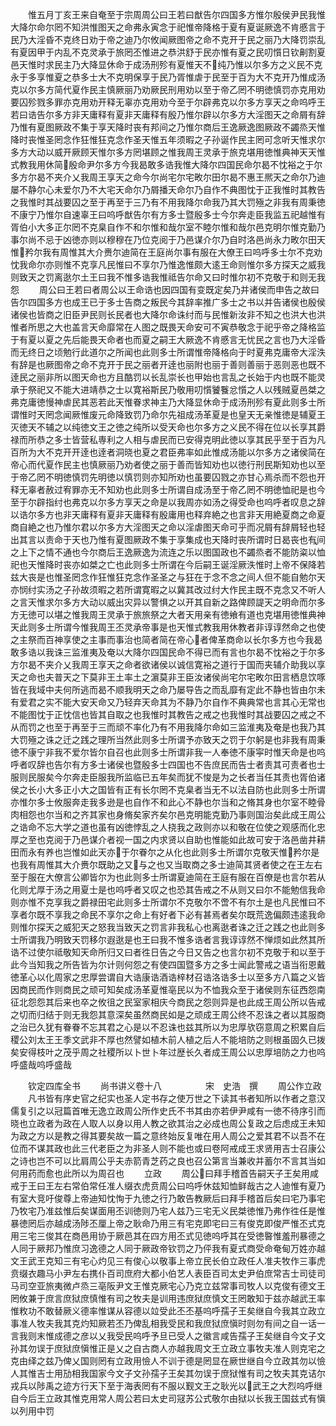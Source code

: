 <!-- { "loadSidebar": true } -->
　　惟五月丁亥王来自奄至于宗周周公曰王若曰猷告尔四国多方惟尔殷侯尹民我惟大降尔命尔罔不知洪惟图天之命弗永寅念于祀惟帝降格于夏有夏诞厥逸不肯慼言于民乃大淫昏不克终日劝于帝之迪乃尔攸闻厥图帝之命不克开于民之丽乃大降罚崇乱有夏因甲于内乱不克灵承于旅罔丕惟进之恭洪舒于民亦惟有夏之民叨懫日钦劓割夏邑天惟时求民主乃大降显休命于成汤刑殄有夏惟天不纯乃惟以尔多方之义民不克永于多享惟夏之恭多士大不克明保享于民乃胥惟虐于民至于百为大不克开乃惟成汤克以尔多方简代夏作民主慎厥丽乃劝厥民刑用劝以至于帝乙罔不明徳慎罚亦克用劝要囚殄戮多罪亦克用劝开释无辜亦克用劝今至于尔辟弗克以尔多方享天之命呜呼王若曰诰告尔多方非天庸释有夏非天庸释有殷乃惟尔辟以尔多方大淫图天之命屑有辞乃惟有夏图厥政不集于享天降时丧有邦间之乃惟尔商后王逸厥逸图厥政不蠲烝天惟降时丧惟圣罔念作狂惟狂克念作圣天惟五年须暇之子孙诞作民主罔可念听天惟求尔多方大动以威开厥顾天惟尔多方罔堪顾之惟我周王灵承于旅克堪用徳惟典神天天惟式教我用休简殷命尹尔多方今我曷敢多诰我惟大降尔四国民命尔曷不忱裕之于尔多方尔曷不夹介乂我周王享天之命今尔尚宅尔宅畋尔田尔曷不惠王熈天之命尔乃迪屡不静尔心未爱尔乃不大宅天命尔乃屑播天命尔乃自作不典图忱于正我惟时其教告之我惟时其战要囚之至于再至于三乃有不用我降尔命我乃其大罚殛之非我有周秉徳不康宁乃惟尔自速辜王曰呜呼猷告尔有方多士暨殷多士今尔奔走臣我监五祀越惟有胥伯小大多正尔罔不克臬自作不和尔惟和哉尔室不睦尔惟和哉尔邑克明尔惟克勤乃事尔尚不忌于凶徳亦则以穆穆在乃位克阅于乃邑谋介尔乃自时洛邑尚永力畋尔田天惟矜尔我有周惟其大介赉尔迪简在王庭尚尔事有服在大僚王曰呜呼多士尔不克劝忱我命尔亦则惟不克享凡民惟曰不享尔乃惟逸惟颇大逺王命则惟尔多方探天之威我则致天之罚离逖尔土王曰我不惟多诰我惟祗告尔命又曰时惟尔初不克敬于和则无我怨
　　周公曰王若曰者周公以王命诰也因四国有变既定矣乃并诸侯而申告之故曰告尔四国多方也成王已于多士告商之叛民今其辞率推广多士之书以并告诸侯也殷侯诸侯也皆商之旧臣尹民则长民者也大降尔命诛纣而与民惟新汝非不知之也洪大也洪惟者所思之大也盖言天命靡常在人图之既畏天命安可不寅恭敬念于祀乎帝之降格监于有夏以夏之先后能畏天命者也而夏之嗣王大厥逸不肯慼言无忧民之言也乃大淫昏而无终日之顷勉行此道尔之所闻也此则多士所谓惟帝降格向于时夏弗克庸帝大淫泆有辞是也厥图帝之命不克开于民之丽者开逹也丽附也丽于善则善丽于恶则恶也既不逹民之丽非所以图天命也方且酷罚以长乱崇长也甲始也言乱之长始于内也既不能灵承于祭祀又不能大进靖恭之士以寛裕斯民乃敬用叨懫饕餮忿懫之人以残贼夏邑桀之弗克庸徳慢神虐民其恶若此天惟眷求神主乃大降显休命于成汤刑殄有夏此则多士所谓惟时天罔念闻厥惟废元命降致罚乃命尔先祖成汤革夏是也皇天无亲惟徳是辅夏王灭徳天不辅之以纯徳文王之徳之纯所以受天命也尔多方之义民不得在位以长享其爵禄而所恭之多士皆营私専利之人相与虐民而已安得克明此徳以享其民乎至于百为凡百所为大不克开开逹也逹者洞晓也夏之君臣弗率如此惟成汤能以尔多方之诸侯简在帝心而代夏作民主也慎厥丽乃劝者使之丽于善而皆知劝也以徳行刑民斯知劝也以至于帝乙罔不明徳慎罚先明徳以慎罚则亦知所劝也虽要囚戮之亦甘心焉杀而不怨也开释无辜者赦过宥罪亦无不知劝也此则多士所谓自成汤至于帝乙罔不明徳恤祀是也今至于尔辟指纣也弗克以尔多方享天之命是以我周亦如汤之得受命也呜呼者叹息之辞以诰尔多方也非天庸释有夏非天庸释有殷庸用也释弃絶之也言非天用絶夏商之命夏商自絶之也乃惟尔君以尔多方大淫图天之命以淫虐图天命可乎而况屑有辞屑轻也轻出其言以责命于天也乃惟有夏图厥政不集于享集成也天降时丧所谓时日曷丧也有间之上下之情不通也今尔商后王逸厥逸为流连之乐以图国政也不蠲烝者不能防粢以恤祀也天惟降时丧亦如桀之亡也此则多士所谓在今后嗣王诞淫厥泆惟时上帝不保降若兹大丧是也惟圣罔念作狂惟狂克念作圣圣之与狂在于念不念之间人但不能自勉尔天亦悯纣实汤之子孙故须暇之若所谓寛暇之以冀其改过纣大作民主既不克念又不听人之言天惟求尔多方大动以威出灾异以警惧之以开其自新之路俾顾諟天之明命而尔多方无徳可以堪之惟我周王灵承于旅旅祭之大者天用亲有徳飨有道也克堪用徳惟典神天此则多士所谓今惟我周王丕灵承帝事是也天惟式教我用休教者非谆谆然命之也使之主祭而百神享使之主事而事治也简者简在帝心者俾革商命以长尔多方也今我曷敢多诰以我诛三监淮夷及奄以大降尔四国民命不得已而有言也尔曷不忱裕之于尔多方尔曷不夹介乂我周王享天之命者欲诸侯以诚信寛裕之道行于国而夹辅介助我以享天之命也夫普天之下莫非王土率土之濵莫非王臣汝诸侯尚宅尔宅畋尔田言栖息饮啄皆在我域中夫何所逃而曷不顺我明天之命乃屡导告之而乱靡有定此不静也皆由尔未有爱君之实不能大安天命又乃轻弃天命其为不静乃尔自作不典典常也言其心无常也不能图忱于正忱信也皆其自取之也我惟时其教告之戒之也我惟时其战要囚之戒之不从而罚之也至于再至于三而顽不率化乃有不用我降尔命如三监淮夷及奄是也我乃其大罚殛之诛之迁之践之理所当然此则多士所谓予亦致天之罚于尔躬是也非我有周秉徳不康宁非我不爱尔皆尔自召也此则多士所谓非我一人奉徳不康寜时惟天命是也呜呼者叹辞也告尔有方多士诸侯也暨殷多士四国也不告庶民而告士者责其可责者也士服则民服矣今尔奔走臣服我所监临已五年矣而犹不悛是为之长者当任其责也胥伯诸侯之长小大多正小大之国皆有正有长尔罔不克臬者当无不以法自防也此则多士所谓亦惟尔多士攸服奔走我多逊是也自作不和此心不静也尔当和之脩其身也尔室不睦骨肉相怨也尔当和之齐其家也身脩矣家齐矣尔邑克明能克勤乃事则国治矣此成王周公之诰命不忘大学之道也虽有凶徳悖乱之人挠我之政则亦以和敬在位使之观感而化忠厚之至也克阅于乃邑谋介者视一国之内求贤以自助也惟能如此故可安于洛邑凿井耕田而永有养也岂惟如此天亦于尔眷尔之从化也此则多士所谓尔克敬天惟矜尔是也我有周惟其大介赉尔既助之又与之也又当取商之多士迪简其贤者使之在王左右至于服在大僚言公卿皆尔为也此则多士所谓夏迪简在王庭有服在百僚是也言尔若从化则尤厚于汤之用夏士是也呜呼者又叹之也恐其告戒之不从则又曰尔不能勉信我命则亦惟不克享我之爵禄田宅此则多士所谓尔不克敬尔不啻不有尔土是也凡民惟曰不享者尔既不享我之命民不享尔之命上有好者下必有甚焉者矣尔既荒逸偏颇违逺我命则惟尔探天之威犯天之怒我当致天之罚言非我私心也离逖者诛之迁之践之也此则多士所谓我乃明致天罚移尔遐逖是也王曰我不惟多诰者言我谆谆然不惮烦如此然其所诰不过使尔祗敬知天命所归又曰者徃日告之今日又告之也言尔初不克敬于和以至于此今当知我之所告皆为尔计则何怨之有使四国暨多方之多士闻此警戒之语当衔恩戴徳革心以化周家之忠厚尝谓自大诰康诰酒诰梓材召诰洛诰多士以至多方八篇之义皆因商民而作则商民之顽可知矣成汤革夏惟亳民以为不恤我众至于诸侯则东征西怨南征北怨怨其后来也卒之攸徂之民室家相庆今商民之怨则异是也此成王周公所以告戒之切而归结于则无我怨其意深矣虽然商民如是之顽成王周公终不忍诛之者以其服商之治已久犹有眷眷不忘其君之心是以不忍诛也兹其所以为忠厚欤窃意周之积累自后稷公刘太王王季文武非不厚也然譬如植木前人植之后人不能培防之则根虽固久已拨矣安得枝叶之茂乎周之社稷所以卜世卜年过歴长久者成王周公以忠厚培防之力也呜呼盛哉呜呼盛哉

　　钦定四库全书
　　尚书讲义卷十八　　　　　宋　史浩　撰
　　周公作立政
　　凡书皆有序史官之纪实也圣人定书存之使万世之下读其书者知所以作者之意汉儒复引之以冠篇首唯无逸立政周公所作史氏不书其由亦若伊尹咸有一徳不待序引而晓也立政者为政在人取人以身以用人教之欲其治之必成也周公复政之后虑成王未知为政之方以是教之得其要矣故一篇之意终始反复唯在用人周公之爱其君不以吾不在位而不谋其政也此三代老臣之为非圣人则不能也或曰卷阿戒成王求贤用吉士召康公之诗也岂不可以比肩周公乎夫赤箭青芝药之良也召公第言当兼收并蓄尔不言其当如何用药而愈也此所以为周召也
　　立政
　　周公曰拜手稽首告嗣天子王矣用咸戒于王曰王左右常伯常任准人缀衣虎贲周公曰呜呼休兹知恤鲜哉古之人迪惟有夏乃有室大竞吁俊尊上帝迪知忱恂于九徳之行乃敢告教厥后曰拜手稽首后矣曰宅乃事宅乃牧宅乃准兹惟后矣谋面用丕训徳则乃宅人兹乃三宅无义民桀徳惟乃弗作徃任是惟暴徳罔后亦越成汤陟丕厘上帝之耿命乃用三有宅克即宅曰三有俊克即俊严惟丕式克用三宅三俊其在商邑用协于厥邑其在四方用丕式见徳呜呼其在受徳暋惟羞刑暴德之人同于厥邦乃惟庶习逸德之人同于厥政帝钦罚之乃伻我有夏式商受命奄甸万姓亦越文王武王克知三有宅心灼见三有俊心以敬事上帝立民长伯立政任人准夫牧作三事虎贲缀衣趣马小尹左右携仆百司庶府大都小伯艺人表臣百司太史尹伯庶常吉士司徒司马司空亚旅夷微卢烝三亳阪尹文王惟克厥宅心乃克立兹常事司牧人以克俊有德文王罔攸兼于庶言庶狱庶慎惟有司之牧夫是训用违庶狱庶慎文王罔敢知于兹亦越武王率惟敉功不敢替厥义德率惟谋从容德以竝受此丕丕基呜呼孺子王矣继自今我其立政立事准人牧夫我其克灼知厥若丕乃俾乱相我受民和我庶狱庶愼时则勿有间之自一话一言我则末惟成德之彦以乂我受民呜呼予旦已受人之徽言咸告孺子王矣继自今文子文孙其勿误于庶狱庶愼惟正是乂之自古商人亦越我周文王立政立事牧夫准人则克宅之克由绎之兹乃俾乂国则罔有立政用憸人不训于德是罔显在厥世继自今立政其勿以憸人其惟吉士用劢相我国家今文子文孙孺子王矣其勿误于庶狱惟有司之牧夫其克诘尔戎兵以陟禹之迹方行天下至于海表罔有不服以觐文王之耿光以武王之大烈呜呼继自今后王立政其惟克用常人周公若曰太史司冦苏公式敬尔由狱以长我王国兹式有愼以列用中罚
